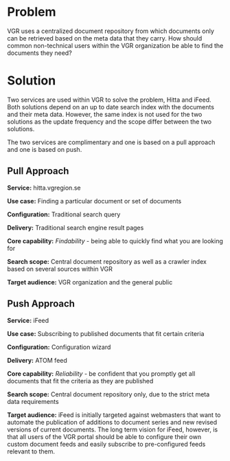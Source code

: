 # Problem #
VGR uses a centralized document repository from which documents only can be retrieved based on the meta data that they carry. How should common non-technical users within the VGR organization be able to find the documents they need?


# Solution #
Two services are used within VGR to solve the problem, Hitta and iFeed. Both solutions depend on an up to date search index with the documents and their meta data. However, the same index is not used for the two solutions as the update frequency and the scope differ between the two solutions.

The two services are complimentary and one is based on a pull approach and one is based on push.


## Pull Approach ##

**Service:** hitta.vgregion.se

**Use case:** Finding a particular document or set of documents

**Configuration:** Traditional search query

**Delivery:** Traditional search engine result pages

**Core capability:** _Findability_ - being able to quickly find what you are looking for

**Search scope:** Central document repository as well as a crawler index based on several sources within VGR

**Target audience:** VGR organization and the general public


## Push Approach ##

**Service:** iFeed

**Use case:** Subscribing to published documents that fit certain criteria

**Configuration:** Configuration wizard

**Delivery:** ATOM feed

**Core capability:** _Reliability_ - be confident that you promptly get all documents that fit the criteria as they are published

**Search scope:** Central document repository only, due to the strict meta data requirements

**Target audience:** iFeed is initially targeted against webmasters that want to automate the publication of additions to document series and new revised versions of current documents. The long term vision for iFeed, however, is that all users of the VGR portal should be able to configure their own custom document feeds and easily subscribe to pre-configured feeds relevant to them.